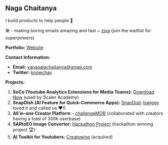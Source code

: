 ## Naga Chaitanya

I build products to help people 💸 <br>

🛠️ - making boring emails amazing and fast ~ [ziva](https://myziva.vercel.app/) (join the waitlist for superpowers)

**Portfolio:** [Website](https://chay2203.vercel.app/)

**Contact Information:**
- **Email:** vanapalachaitanya@gmail.com
- **Twitter:** [knowchay](https://x.com/knowchay_)

**Projects:**
1. **SoCo (Youtube Analytics Extensions for Media Teams):** [Download Now](https://github.com/Chay2203/SoCo) (used by Scaler Academy)
2. **SnapDish (AI Feature for Quick-Commerce Apps):** [SnapDish](https://github.com/Chay2203/SnapDish) ([swiggy](https://drive.google.com/file/d/1EYUoyvA5NtkyezGziKYFTBF03c4uQSgW/view?usp=sharing) loved it and called us ❤️!)
3. **All in-one Creator Platform** - [challengeMOB](www.thechallengemob.tech/) (collaborated with creators having a total of 300k userbase)
3. **SARtoEO Image Convertor:** [Hackathon Project](https://github.com/Chay2203/SARtoEO) (hackathon winning project 🏆)
4. **AI Toolkit for Youtubers:** [Creatowise](https://creatowise.com/) (acquired)

